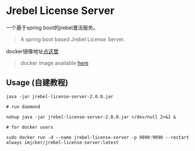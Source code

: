 # Jrebel License Server

一个基于spring boot的jrebel激活服务。  

> A spring boot based Jrebel License Server.  

docker镜像地址[点这里](https://hub.docker.com/repository/docker/imjcker/jrebel-license-server)  

> docker image available [here](https://hub.docker.com/repository/docker/imjcker/jrebel-license-server)

## Usage (自建教程)


```shell script
java -jar jrebel-license-server-2.0.0.jar 

# run daemond

nohup java -jar jrebel-license-server-2.0.0.jar >/dev/null 2>&1 &

# for docker users

sudo docker run -d --name jrebel-license-server -p 9090:9090 --restart always imjcker/jrebel-license-server:latest

```

[license]: https://www.apache.org/licenses/LICENSE-2.0

